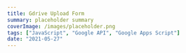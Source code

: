 ```yaml
---
title: Gdrive Upload Form
summary: placeholder summary
coverImage: /images/placeholder.png
tags: ["JavaScript", "Google API", "Google Apps Script"]
date: "2021-05-27"
---
```

